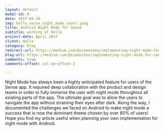 ```yaml
---
layout: default
modal-id: 8
date: 2017-04-29
img: hello_sense_night_mode_cover.jpeg
title: Android Night Mode for Sense
subtitle: working at Hello 
project-date: April 2017
client: Hello
category: blog 
redirect-url: https://medium.com/@simonchen/implementing-night-mode-for-sense-on-android-1ab178eeabb8
blog-url: https://medium.com/@simonchen/implementing-night-mode-for-sense-on-android-1ab178eeabb8
comments: true
comments-offset: col-sm-offset-2  

---
```


Night Mode has always been a highly anticipated feature for users of the Sense app. It required deep collaboration with the product and design teams in order to fully immerse the user with night mode throughout all existing parts of the app. The ultimate goal was to allow the users to navigate the app without straining their eyes after dark. Along the way, I documented the challenges we faced on Android to make night mode a success that is now the dominant theme chosen by over 80% of users! Hope you find my article useful when planning your own implementation for night mode with Android.
 